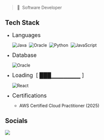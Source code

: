 > :bust_in_silhouette:&nbsp;&nbsp;Software Developer

## Tech Stack

 <!-- <img  align="right" height="200px"  width="250px" src="images/runner-icon.png"/> -->

- <font size="4">Languages</font>

  ![Java](https://img.shields.io/badge/java-%23ED8B00.svg?style=for-the-badge&logo=openjdk&logoColor=white)&nbsp;&nbsp;![Oracle](https://img.shields.io/badge/PL%2FSQL-41454A?style=for-the-badge&logo=oracle&logoColor=white)&nbsp;&nbsp;![Python](https://img.shields.io/badge/python-3670A0?style=for-the-badge&logo=python&logoColor=ffdd54)&nbsp;&nbsp;![JavaScript](https://img.shields.io/badge/javascript-%23323330.svg?style=for-the-badge&logo=javascript&logoColor=%23F7DF1E)

- <font size="4">Database</font>

  ![Oracle](https://img.shields.io/badge/Oracle-F80000?style=for-the-badge&logo=oracle&logoColor=white)

- <font size="4">Loading&nbsp;&nbsp;[ ███▁▁▁▁▁▁▁ ]</font>

  ![React](https://img.shields.io/badge/react-%2320232a.svg?style=for-the-badge&logo=react&logoColor=%2361DAFB)

- <font size="4">Certifications</font>
  - AWS Certified Cloud Practitioner (2025)

<!-- ### Pending... -->

## Socials

<p align="left"> <a href="https://www.linkedin.com/in/fu-liu-2523-ca/" target="_blank" rel="noreferrer"><img src="https://img.shields.io/badge/linkedin-%230077B5.svg?style=for-the-badge&logo=linkedin&logoColor=white"/></a></p>
